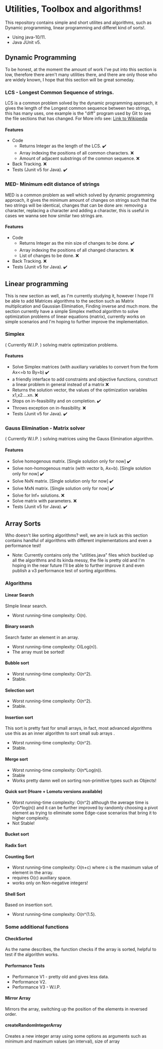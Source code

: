 
# Utilities, Toolbox and algorithms!
This repository contains simple and short utilites and algorithms, such as Dynamic programming, linear programming and differet kind of sorts!.
- Using java-10/11.
- Java JUnit v5.

## Dynamic Programming
To be honest, at the moment the amount of work I've put into this section is low, therefore there aren't many utilities there, and there are only those who are widely known, I hope that this section will be great someday.

### LCS - Longest Common Sequence of strings.
LCS is a common problem solved by the dynamic programming approach, it gives the length of the Longest common sequence between two strings, this has many uses, one example is the "diff" program used by Git to see the file sections that has changed.
For More info see: [Link to Wikipedia](https://en.wikipedia.org/wiki/Longest_common_subsequence_problem)  
#### Features
- Code 
	- Returns Integer as the length of the LCS.				:heavy_check_mark:
	- Array indexing the positions of all common characters. 	:x:
	- Amount of adjacent substrings of the common sequence.  	:x:
- Back Tracking.											:x:
- Tests (Junit v5 for Java).				:heavy_check_mark:

### MED- Minimum edit distance of strings
MED is a common problem as well which solved by dynamic programming approach, it gives the minimum amount of changes on strings such that the two strings will be identical, changes that can be done are: removing a character, replacing a character and adding a character, this is useful in cases we wanna see how similar two strings are.
#### Features
- Code 
	- Returns Integer as the min size of changes to be done.				:heavy_check_mark:
	- Array indexing the positions of all changed characters. 	:x:
	- List of changes to be done.  	:x:
- Back Tracking.											:x:
- Tests (Junit v5 for Java).				:heavy_check_mark:


## Linear programming
This is new section as well, as I'm currently studying it, however I hope I'll be able to add Matrices algorithms to the section such as Matrix multiplication and Gaussian Elimination, Finding inverse and much more. the section currently have a simple Simplex method algorithm to solve optimization problems of linear equations (matrix), currently works on simple scenarios and I'm hoping to further improve the implementation.

### Simplex
( Currently W.I.P. ) solving matrix optimization problems.
#### Features
- Solve Simplex matrices (with auxiliary variables to convert from the form Ax<=b to By=b) :heavy_check_mark:
- a friendly interface to add constraints and objective functions, construct a linear problem in general instead of a matrix :x:
- Returns the solution vector, the values of the optimization variables x1,x2....xn. :x:
- Stops on in-feasibility and on completion. :heavy_check_mark:
- Throws exception on in-feasibility. :x:
- Tests (Junit v5 for Java).				:heavy_check_mark:

### Gauss Elimination - Matrix solver
( Currently W.I.P. ) solving matrices using the Gauss Elimination algorithm.

#### Features
- Solve homogenous matrix. [Single solution only for now] :heavy_check_mark:
- Solve non-homogenous matrix (with vector b, Ax=b).  [Single solution only for now] :heavy_check_mark:
- Solve NxN matrix. [Single solution only for now] :heavy_check_mark:
- Solve MxN matrix. [Single solution only for now] :heavy_check_mark:
- Solve for Inf+ solutions. :x:
- Solve matrix with parameters. :x:
- Tests (Junit v5 for Java).				:heavy_check_mark:

## Array Sorts
Who doesn't like sorting algorithms? well, we are in luck as this section contains handful of algorithms with different implementations and even a performance test!
 - Note: Currently contains only the "utilities.java" files which buckled up all the algorithms and its kinda messy, the file is pretty old and I'm hoping in the near future I'll be able to further improve it and even publish a v3 performance test of sorting algorithms.
 
### Algorithms
#### Linear Search
SImple linear search.
- Worst running-time complexity: O(n).

#### Binary search
Search faster an element in an array.
- Worst running-time complexity: O(Log(n)).
- The array must be sorted!

#### Bubble sort
- Worst running-time complexity: O(n^2).
- Stable.

#### Selection sort
- Worst running-time complexity: O(n^2).
- Stable.

#### Insertion sort
This sort is pretty fast for small arrays, in fact, most advanced algorithms use this as an inner algorithm to sort small sub arrays .
- Worst running-time complexity: O(n^2).
- Stable.

#### Merge sort
- Worst running-time complexity: O(n*Log(n)).
- Stable
- Works pretty damn well on sorting non-primitive types such as Objects!

#### Quick sort (Hoare + Lomotu versions available)
- Worst running-time complexity: O(n^2) although the average time is O(n*log(n)) and it can be further improved by randomly choosing a pivot element as trying to eliminate some Edge-case scenarios that bring it to higher complexity.
- Not Stable!

#### Bucket sort

#### Radix Sort

#### Counting Sort
- Worst running-time complexity: O(n+c) where c is the maximum value of element in the array.
- requires O(c) auxiliary space.
- works only on Non-negative integers!
#### Shell Sort
Based on insertion sort.
- Worst running-time complexity: O(n^(1.5).

### Some additional functions
#### CheckSorted
As the name describes, the function checks if the array is sorted, helpful to test if the algorithm works.
#### Performance Tests
- Performance V1 - pretty old and gives less data.
- Performance V2.
- Performance V3 - W.I.P.

#### Mirror Array
Mirrors the array, switching up the position of the elements in reversed order.
#### createRandomIntegerArray
Creates a new integer array using some options as arguments such as minimum and maximum values (an interval), size of array



